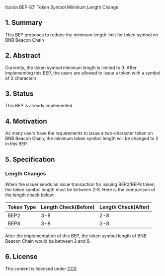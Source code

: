 fusión BEP-87: Token Symbol Minimum Length Change

## 1. Summary
This BEP proposes to reduce the minimum length limit for token symbol on BNB Beacon Chain

## 2. Abstract
Currently, the token symbol minimum length is limited to 3. After implementing this BEP, the users are allowed to issue a token with a symbol of 2 characters.

## 3. Status
This BEP is already implemented

## 4. Motivation
As many users have the requirements to issue a two-character token on BNB Beacon Chain, the minimum token symbol length will be changed to 2 in this BEP.

## 5. Specification

### Length Changes
When the issuer sends an issue transaction for issuing BEP2/BEP8 token, the token symbol length must be between 2-8. Here is the comparison of the length check below:

| **Token Type** | **Length Check(Before)** | **Length Check(After)** |
| :------------- | :----------------------- | :---------------------- |
| BEP2 | 3-8 | 2-8 |
| BEP8 | 3-8 | 2-8 |

After the implementation of this BEP, the token symbol length of BNB Beacon Chain would be between 2 and 8.

## 6. License

The content is licensed under [CC0](https://creativecommons.org/publicdomain/zero/1.0/).

